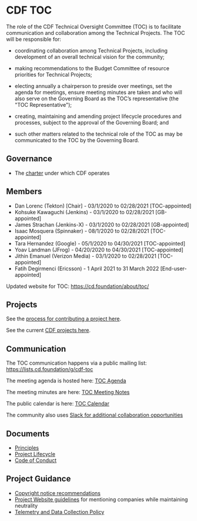 # CDF TOC

The role of the CDF Technical Oversight Committee (TOC) is to facilitate communication and collaboration among the Technical Projects. The TOC will be responsible for:

- coordinating collaboration among Technical Projects, including development of an overall technical vision for the community;

- making recommendations to the Budget Committee of resource priorities for Technical Projects;

- electing annually a chairperson to preside over meetings, set the agenda for meetings, ensure meeting minutes are taken and who will also serve on the Governing Board as the TOC’s representative (the "TOC Representative");

- creating, maintaining and amending project lifecycle procedures and processes, subject to the approval of the Governing Board; and

- such other matters related to the technical role of the TOC as may be communicated to the TOC by the Governing Board.

## Governance

* The [charter](https://github.com/cdfoundation/charter/blob/master/CHARTER.md) under which CDF operates

## Members

* Dan Lorenc (Tekton) [Chair] - 03/1/2020 to 02/28/2021  [TOC-appointed]
* Kohsuke Kawaguchi (Jenkins) - 03/1/2020 to 02/28/2021  [GB-appointed]
* James Strachan (Jenkins-X) - 03/1/2020 to 02/28/2021  [GB-appointed]
* Isaac Mosquera (Spinnaker) - 08/1/2020 to 02/28/2021  [TOC-appointed]
* Tara Hernandez (Google) - 05/1/2020 to 04/30/2021 [TOC-appointed]
* Yoav Landman (JFrog) - 04/20/2020 to 04/30/2021 [TOC-appointed]
* Jithin Emanuel (Verizon Media) - 03/1/2020 to 02/28/2021 [TOC-appointed]
* Fatih Degirmenci (Ericsson) - 1 April 2021 to 31 March 2022 [End-user-appointed]

Updated website for TOC: https://cd.foundation/about/toc/

## Projects

See the [process for contributing a project here](https://github.com/cdfoundation/toc/blob/master/PROJECT_LIFECYCLE.md).

See the current [CDF projects here](https://cd.foundation/projects/).

## Communication

The TOC communication happens via a public mailing list: https://lists.cd.foundation/g/cdf-toc

The meeting agenda is hosted here: [TOC Agenda](https://docs.google.com/document/d/1uBHar55fTInWF9Li4t0lyG3tTC8BRLU0FfBfsgk_Jrs/edit?ts=5c9580be#heading=h.en8cy6hno0c6)

The meeting minutes are here: [TOC Meeting Notes](docs/TOC_Meeting_Notes.md)

The public calendar is here: [TOC Calendar](https://calendar.google.com/calendar/embed?src=linuxfoundation.org_mhf0kmgedn67ihni8r129avp24%40group.calendar.google.com&ctz=America%2FLos_Angeles)

The community also uses [Slack for additional collaboration opportunities](https://join.slack.com/t/cdeliveryfdn/shared_invite/enQtODM2NDI1NDc0MzIxLTA1MDcxMzUyMGU2NWVlNmQwN2M1N2M4MWJjOWFkM2UzMDY0OWNkNjAzNzM0NzVkNjQ5M2NkMmY2MTRkMWY4MWY)

## Documents
* [Principles](PRINCIPLES.md)
* [Project Lifecycle](PROJECT_LIFECYCLE.md)
* [Code of Conduct](https://github.com/cdfoundation/.github/blob/main/CODE_OF_CONDUCT.md)

## Project Guidance

* [Copyright notice recommendations](https://github.com/cdfoundation/foundation/blob/master/copyright.md)
* [Project Website guidelines](https://github.com/cdfoundation/foundation/blob/master/project-website-guidelines.md) for mentioning companies while maintaining neutrality
* [Telemetry and Data Collection Policy](https://www.linuxfoundation.org/en/telemetry-data-policy/)
